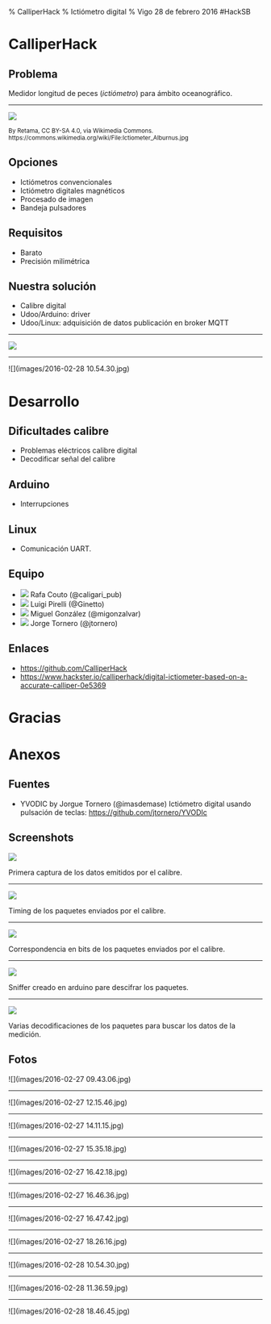 % CalliperHack
% Ictiómetro digital
% Vigo 28 de febrero 2016 #HackSB

# CalliperHack

## Problema

Medidor longitud de peces (*ictiómetro*) para ámbito oceanográfico.

----

![](images/external/800px-Ictiometer_Alburnus.jpg)

<small>
By Retama, CC BY-SA 4.0, via Wikimedia Commons.
https://commons.wikimedia.org/wiki/File:Ictiometer_Alburnus.jpg
</small>

## Opciones

- Ictiómetros convencionales
- Ictiómetro digitales magnéticos
- Procesado de imagen
- Bandeja pulsadores

## Requisitos

- Barato
- Precisión milimétrica

## Nuestra solución

- Calibre digital
- Udoo/Arduino: driver
- Udoo/Linux: adquisición de datos publicación en broker MQTT

----

![](images/components.png)

----

![](images/2016-02-28 10.54.30.jpg)

# Desarrollo

## Dificultades calibre

- Problemas eléctricos calibre digital
- Decodificar señal del calibre

## Arduino

- Interrupciones

## Linux

- Comunicación UART.

## Equipo

- ![](https://avatars1.githubusercontent.com/u/969061?v=3&s=64)
  Rafa Couto (@caligari_pub)
- ![](https://avatars1.githubusercontent.com/u/3344634?v=3&s=64)
  Luigi Pirelli (@Ginetto)
- ![](https://avatars1.githubusercontent.com/u/928566?v=3&s=64)
  Miguel González (@migonzalvar)
- ![](https://avatars0.githubusercontent.com/u/4236093?v=3&s=64)
  Jorge Tornero (@jtornero)

## Enlaces

- https://github.com/CalliperHack
- https://www.hackster.io/calliperhack/digital-ictiometer-based-on-a-accurate-calliper-0e5369

# Gracias

# Anexos

## Fuentes

- YVODIC by Jorgue Tornero (@imasdemase) Ictiómetro digital usando pulsación de teclas: https://github.com/jtornero/YVODIc


## Screenshots

![](screenshots/95_logic_analyzer.png)

Primera captura de los datos emitidos por el calibre.

----

![](screenshots/96_timing.png)

Timing de los paquetes enviados por el calibre.

----

![](screenshots/97_bits.png)

Correspondencia en bits de los paquetes enviados por el calibre.

----

![](screenshots/98_sniffer.png)

Sniffer creado en arduino pare descifrar los paquetes.

----

![](screenshots/99_decoding.png)

Varias decodificaciones de los paquetes para buscar los datos de la medición.

## Fotos

![](images/2016-02-27 09.43.06.jpg)

----

![](images/2016-02-27 12.15.46.jpg)

----

![](images/2016-02-27 14.11.15.jpg)

----

![](images/2016-02-27 15.35.18.jpg)

----

![](images/2016-02-27 16.42.18.jpg)

----

![](images/2016-02-27 16.46.36.jpg)

----

![](images/2016-02-27 16.47.42.jpg)

----

![](images/2016-02-27 18.26.16.jpg)

----

![](images/2016-02-28 10.54.30.jpg)

----

![](images/2016-02-28 11.36.59.jpg)

----

![](images/2016-02-28 18.46.45.jpg)
